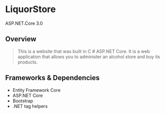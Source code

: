 # LiquorStore

ASP.NET.Core 3.0

## Overview

> This is a website that was built in C # ASP.NET Core.
> It is a web application that allows you to administer an alcohol store and buy its products.



## Frameworks & Dependencies
- Entity Framework Core
- ASP.NET Core
- Bootstrap
- .NET tag helpers
